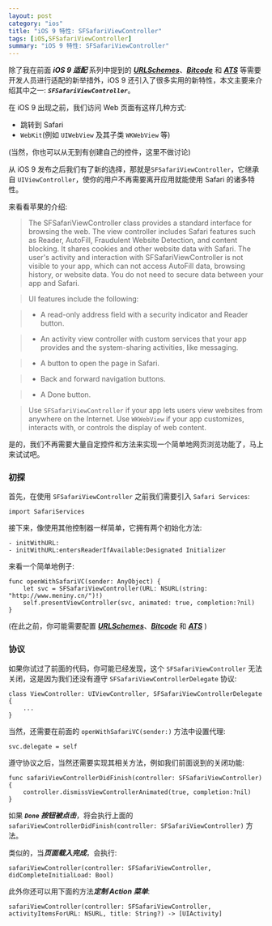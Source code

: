 ```yaml
---
layout: post  
category: "ios"  
title: "iOS 9 特性: SFSafariViewController"  
tags: [iOS,SFSafariViewController]  
summary: "iOS 9 特性: SFSafariViewController"  
---
```

除了我在前面 ***iOS 9 适配*** 系列中提到的 [***URLSchemes***](http://www.meniny.cn/ios/23-08-00-iOS9_URLScheme.html)、[***Bitcode***](http://www.meniny.cn/ios/23-07-00-iOS9_Bitcode.html) 和 [***ATS***](http://www.meniny.cn/ios/23-06-00-iOS9_ATS.html) 等需要开发人员进行适配的新举措外，iOS 9 还引入了很多实用的新特性，本文主要来介绍其中之一: ***`SFSafariViewController`***。

在 iOS 9 出现之前，我们访问 Web 页面有这样几种方式:

* 跳转到 Safari
* `WebKit`(例如 `UIWebView` 及其子类 `WKWebView` 等)

(当然，你也可以从无到有创建自己的控件，这里不做讨论)

从 iOS 9 发布之后我们有了新的选择，那就是`SFSafariViewController`，它继承自 `UIViewController`，使你的用户不再需要离开应用就能使用 Safari 的诸多特性。

来看看苹果的介绍:

> The SFSafariViewController class provides a standard interface for browsing the web. The view controller includes Safari features such as Reader, AutoFill, Fraudulent Website Detection, and content blocking. It shares cookies and other website data with Safari. The user's activity and interaction with SFSafariViewController is not visible to your app, which can not access AutoFill data, browsing history, or website data. You do not need to secure data between your app and Safari.

> UI features include the following:

> * A read-only address field with a security indicator and Reader button.

> * An activity view controller with custom services that your app provides and the system-sharing activities, like messaging.

> * A button to open the page in Safari.

> * Back and forward navigation buttons.

> * A Done button.

> Use `SFSafariViewController` if your app lets users view websites from anywhere on the Internet. Use `WKWebView` if your app customizes, interacts with, or controls the display of web content.
  
  是的，我们不再需要大量自定控件和方法来实现一个简单地网页浏览功能了，马上来试试吧。
  
### 初探

首先，在使用 `SFSafariViewController` 之前我们需要引入 `Safari Services`:

	import SafariServices
	
接下来，像使用其他控制器一样简单，它拥有两个初始化方法:

	- initWithURL:
	- initWithURL:entersReaderIfAvailable:Designated Initializer
	 
来看一个简单地例子:

	func openWithSafariVC(sender: AnyObject) {
		let svc = SFSafariViewController(URL: NSURL(string: "http://www.meniny.cn/")!)
		self.presentViewController(svc, animated: true, completion:?nil)
	}

(在此之前，你可能需要配置 [***URLSchemes***](http://www.meniny.cn/ios/23-08-00-iOS9_URLScheme.html)、[***Bitcode***](http://www.meniny.cn/ios/23-07-00-iOS9_Bitcode.html) 和 [***ATS***](http://www.meniny.cn/ios/23-06-00-iOS9_ATS.html) )

### 协议

如果你试过了前面的代码，你可能已经发现，这个 `SFSafariViewController` 无法关闭，这是因为我们还没有遵守
 `SFSafariViewControllerDelegate` 协议:

	class ViewController: UIViewController, SFSafariViewControllerDelegate {
		...
	}

当然，还需要在前面的 `openWithSafariVC(sender:)` 方法中设置代理:

	svc.delegate = self

遵守协议之后，当然还需要实现其相关方法，例如我们前面说到的关闭功能:

	func safariViewControllerDidFinish(controller: SFSafariViewController) {
		controller.dismissViewControllerAnimated(true, completion:?nil)
	}
	
如果 ***`Done` 按钮被点击***，将会执行上面的 `safariViewControllerDidFinish(controller: SFSafariViewController)` 方法。

类似的，当***页面载入完成***，会执行:

	safariViewController(controller: SFSafariViewController, didCompleteInitialLoad: Bool)

此外你还可以用下面的方法***定制 Action 菜单***:

	safariViewController(controller: SFSafariViewController, activityItemsForURL: NSURL, title: String?) -> [UIActivity]


